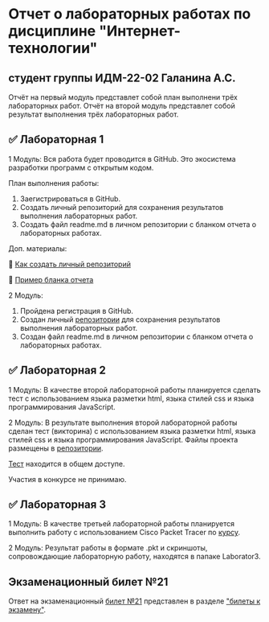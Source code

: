 
# Отчет о лабораторных работах по дисциплине "Интернет-технологии"
## студент группы ИДМ-22-02 Галанина А.С.

Отчёт на первый модуль представлет собой план выполнени трёх лабораторных работ.
Отчёт на второй модуль представлет собой результат выполнения трёх лабораторных работ.

## ✅ Лабораторная 1

1 Модуль:
Вся работа будет проводится в GitHub. Это экосистема разработки программ с открытым кодом.

План выполнения работы:
1. Заегистрироваться в GitHub.
2. Создать личный репозиторий для сохранения результатов выполнения лабораторных работ.
3. Создать файл readme.md в личном репозитории с бланком отчета о лабораторных работах.

Доп. материалы:

📍 [Как создать личный репозиторий](https://htmlacademy.ru/blog/git/github-as-hosting)

📍 [Пример бланка отчета](https://github.com/okoff/okoff.github.io/tree/master/oop/lab1)

2 Модуль:
1. Пройдена регистрация в GitHub.
2. Создан личный [репозитории](https://github.com/galaninaAS/labvictorin) для сохранения результатов выполнения лабораторных работ.
3. Создан файл readme.md в личном репозитории с бланком отчета о лабораторных работах.

## ✅ Лабораторная 2

1 Модуль:
В качестве второй лабораторной работы планируется сделать тест с использованием языка разметки html, языка стилей css и языка программирования JavaScript. 

2 Модуль:
В результате выполнения второй лабораторной работы сделан тест (викторина) с использованием языка разметки html, языка стилей css и языка программирования JavaScript. 
Файлы проекта размещены в [репозитории](https://github.com/galaninaAS/laboratoryquiz).

[Тест](https://galaninaas.github.io/laboratoryquiz/) находится в общем доступе.

Участия в конкурсе не принимаю.

## ✅ Лабораторная 3

1 Модуль:
В качестве третьей лабораторной работы планируется выполнить работу с использованием Сisco Packet Tracer по [курсу](https://intuit.ru/studies/courses/3549/791/info).

2 Модуль:
Результат работы в формате .pkt и скриншоты, сопровождающие лабораторную работу, находятся в папаке Laborator3.


## Экзаменационный билет №21
Ответ на экзаменационный [билет №21](https://github.com/stankin/inet-2022/wiki/exam21) представлен в разделе ["билеты к экзамену"](https://github.com/stankin/inet-2022/wiki/exams).
